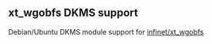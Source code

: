 ## xt_wgobfs DKMS support

Debian/Ubuntu DKMS module support for [infinet/xt_wgobfs](https://github.com/infinet/xt_wgobfs)
